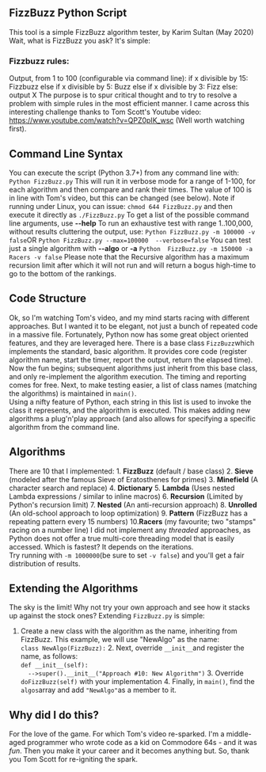 ## FizzBuzz Python Script
This tool is a simple FizzBuzz algorithm tester, by Karim Sultan (May 2020) Wait, what is 
FizzBuzz you ask?  It's simple:
### Fizzbuzz rules:
 Output, from 1 to 100 (configurable via command line): if x divisible by 15: Fizzbuzz else 
 if x divisible by 5: Buzz else if x divisible by 3: Fizz else: output X
The purpose is to spur critical thought and to try to resolve a problem with simple rules in 
the most efficient manner.  I came across this interesting challenge thanks to Tom Scott's 
Youtube video:
 https://www.youtube.com/watch?v=QPZ0pIK_wsc (Well worth watching first).
## Command Line Syntax
You can execute the script (Python 3.7+) from any command line with: `Python FizzBuzz.py` 
This will run it in verbose mode for a range of 1-100, for each algorithm and then compare 
and rank their times.  The value of 100 is in line with Tom's video, but this can be changed 
(see below).  Note if running under Linux, you can issue: `chmod 644 FizzBuzz.py` and then 
execute it directly as `./FizzBuzz.py` To get a list of the possible command line arguments, 
use **--help** To run an exhaustive test with range 1..100,000, without results cluttering 
the output, use: `Python FizzBuzz.py -m 100000 -v false`OR `Python FizzBuzz.py --max=100000 
--verbose=false` You can test just a single algorithm with **--algo** or **-a** `Python 
FizzBuzz.py -m 150000 -a Racers -v false` Please note that the Recursive algorithm has a 
maximum recursion limit after which it will not run and will return a bogus high-time to go 
to the bottom of the rankings.
## Code Structure
Ok, so I'm watching Tom's video, and my mind starts racing with different approaches.  But I 
wanted it to be elegant, not just a bunch of repeated code in a massive file.  Fortunately, 
Python now has some great object oriented features, and they are leveraged here. There is a 
base class `FizzBuzz`which implements the standard, basic algorithm.  It provides core code 
(register algorithm name, start the timer, report the output, return the elapsed time).  Now 
the fun begins; subsequent algorithms just inherit from this base class, and only 
re-implement the algorithm execution. The timing and reporting comes for free. Next, to make 
testing easier, a list of class names (matching the algorithms) is maintained in `main()`.  
Using a nifty feature of Python, each string in this list is used to invoke the class it 
represents, and the algorithm is executed.  This makes adding new algorithms a plug'n'play 
approach (and also allows for specifying a specific algorithm from the command line.
## Algorithms
There are 10 that I implemented: 1. **FizzBuzz** (default / base class) 2. **Sieve** 
 (modeled after the famous Sieve of Eratosthenes for primes) 3. **Minefield** (A character 
 search and replace) 4. **Dictionary** 5. **Lambda** (Uses nested Lambda expressions / 
 similar to inline macros) 6. **Recursion** (Limited by Python's recursion limit) 7. 
 **Nested** (An anti-recursion approach) 8. **Unrolled** (An old-school approach to loop 
 optimization) 9. **Pattern** (FizzBuzz has a repeating pattern every 15 numbers) 
 10.**Racers** (my favourite; two "stamps" racing on a number line)
I did not implement any *threaded* approaches, as Python does not offer a true multi-core 
threading model that is easily accessed. Which is fastest?  It depends on the iterations.  
Try running with `-m 1000000`(be sure to set `-v false`) and you'll get a fair distribution 
of results.
## Extending the Algorithms
The sky is the limit!  Why not try your own approach and see how it stacks up against the 
stock ones?  Extending `FizzBuzz.py` is simple:
 1. Create a new class with the algorithm as the name, inheriting from FizzBuzz.  This 
 example, we will use "NewAlgo" as the name: <br>`class NewAlgo(FizzBuzz):` 2. Next, 
 override `__init__`and register the name, as follows: <br> `def __init__(self):`<br>` 
 -->super().__init__("Approach #10: New Algorithm")` 3. Override `doFizzBuzz(self)` with 
 your implementation 4. Finally, in `main()`, find the `algos`array and add `"NewAlgo"`as a 
 member to it.
## Why did I do this?
For the love of  the game.  For which Tom's video re-sparked.  I'm a middle-aged programmer who wrote code as a kid on Commodore 64s - and it was *fun*.   Then you make it your career and it becomes anything but.  So, thank you Tom Scott for re-igniting the spark.
